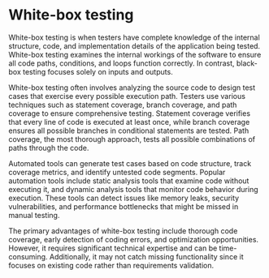 # White-box testing

White-box testing is when testers have complete knowledge of the internal structure, code, and implementation details of the application being tested. White-box testing examines the internal workings of the software to ensure all code paths, conditions, and loops function correctly. In contrast, black-box testing focuses solely on inputs and outputs.

White-box testing often involves analyzing the source code to design test cases that exercise every possible execution path. Testers use various techniques such as statement coverage, branch coverage, and path coverage to ensure comprehensive testing. Statement coverage verifies that every line of code is executed at least once, while branch coverage ensures all possible branches in conditional statements are tested. Path coverage, the most thorough approach, tests all possible combinations of paths through the code.

Automated tools can generate test cases based on code structure, track coverage metrics, and identify untested code segments. Popular automation tools include static analysis tools that examine code without executing it, and dynamic analysis tools that monitor code behavior during execution. These tools can detect issues like memory leaks, security vulnerabilities, and performance bottlenecks that might be missed in manual testing.

The primary advantages of white-box testing include thorough code coverage, early detection of coding errors, and optimization opportunities. However, it requires significant technical expertise and can be time-consuming. Additionally, it may not catch missing functionality since it focuses on existing code rather than requirements validation.
